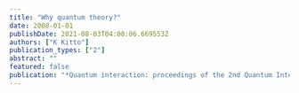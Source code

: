 ```yaml
---
title: "Why quantum theory?"
date: 2008-01-01
publishDate: 2021-08-03T04:08:06.669553Z
authors: ["K Kitto"]
publication_types: ["2"]
abstract: ""
featured: false
publication: "*Quantum interaction: proceedings of the 2nd Quantum Interaction Symposium*"
---
```


